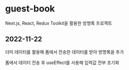 # guest-book
Next.js, React, Redux Toolkit을 활용한 방명록 프로젝트

## 2022-11-22
더미 데이터를 활용해 폼에서 전송한 데이터를 받아 방명록을 추가

폼에서 데이터 전송 후 useEffect를 사용해 입력값 전부 초기화
